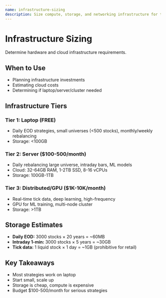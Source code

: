 ```yaml
---
name: infrastructure-sizing
description: Size compute, storage, and networking infrastructure for trading strategies based on data volume and computational requirements. Use when planning infrastructure needs.
---
```


# Infrastructure Sizing

Determine hardware and cloud infrastructure requirements.

## When to Use
- Planning infrastructure investments
- Estimating cloud costs
- Determining if laptop/server/cluster needed

## Infrastructure Tiers

### Tier 1: Laptop (FREE)
- Daily EOD strategies, small universes (<500 stocks), monthly/weekly rebalancing
- Storage: <100GB

### Tier 2: Server ($100-500/month)
- Daily rebalancing large universe, intraday bars, ML models
- Cloud: 32-64GB RAM, 1-2TB SSD, 8-16 vCPUs
- Storage: 100GB-1TB

### Tier 3: Distributed/GPU ($1K-10K/month)
- Real-time tick data, deep learning, high-frequency
- GPU for ML training, multi-node cluster
- Storage: >1TB

## Storage Estimates
- **Daily EOD:** 3000 stocks × 20 years = ~60MB
- **Intraday 1-min:** 3000 stocks × 5 years = ~30GB
- **Tick data:** 1 liquid stock × 1 day = ~1GB (prohibitive for retail)

## Key Takeaways
- Most strategies work on laptop
- Start small, scale up
- Storage is cheap, compute is expensive
- Budget $100-500/month for serious strategies
